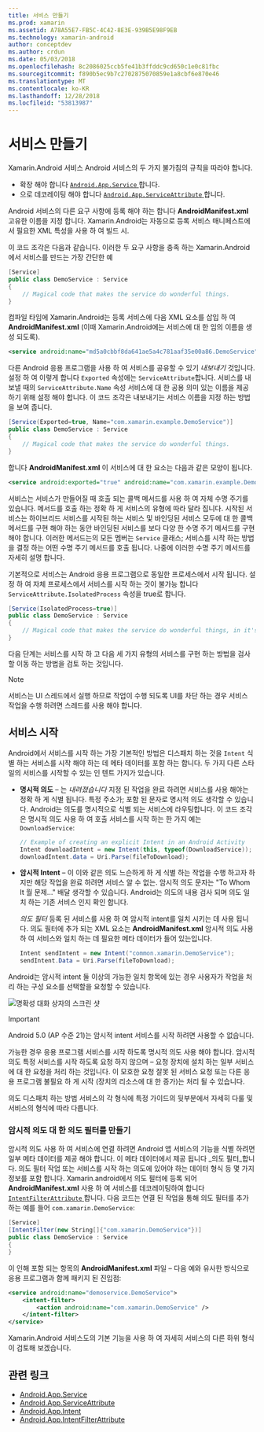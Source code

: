 ```yaml
---
title: 서비스 만들기
ms.prod: xamarin
ms.assetid: A78A55E7-FB5C-4C42-8E3E-939B5E98F9EB
ms.technology: xamarin-android
author: conceptdev
ms.author: crdun
ms.date: 05/03/2018
ms.openlocfilehash: 8c2086025ccb5fe41b3ffddc9cd650c1e0c81fbc
ms.sourcegitcommit: f890b5ec9b7c2702875070859e1a8cbf6e870e46
ms.translationtype: MT
ms.contentlocale: ko-KR
ms.lasthandoff: 12/28/2018
ms.locfileid: "53813987"
---
```

# <a name="creating-a-service"></a>서비스 만들기

Xamarin.Android 서비스 Android 서비스의 두 가지 불가침의 규칙을 따라야 합니다.

* 확장 해야 합니다 [ `Android.App.Service` ](https://developer.xamarin.com/api/type/Android.App.Service/)합니다.
* 으로 데코레이팅 해야 합니다 [ `Android.App.ServiceAttribute` ](https://developer.xamarin.com/api/type/Android.App.ServiceAttribute/)합니다.

Android 서비스의 다른 요구 사항에 등록 해야 하는 합니다 **AndroidManifest.xml** 고유한 이름을 지정 합니다. Xamarin.Android는 자동으로 등록 서비스 매니페스트에서 필요한 XML 특성을 사용 하 여 빌드 시.

이 코드 조각은 다음과 같습니다. 이러한 두 요구 사항을 충족 하는 Xamarin.Android에서 서비스를 만드는 가장 간단한 예  

```csharp
[Service]
public class DemoService : Service
{
    // Magical code that makes the service do wonderful things.
}
```

컴파일 타임에 Xamarin.Android는 등록 서비스에 다음 XML 요소를 삽입 하 여 **AndroidManifest.xml** (이때 Xamarin.Android에는 서비스에 대 한 임의 이름을 생성 되도록).

```xml
<service android:name="md5a0cbbf8da641ae5a4c781aaf35e00a86.DemoService" />
```

다른 Android 응용 프로그램을 사용 하 여 서비스를 공유할 수 있기 _내보내기_ 것입니다. 설정 하 여 이렇게 합니다 `Exported` 속성에는 `ServiceAttribute`합니다. 서비스를 내보낼 때의 `ServiceAttribute.Name` 속성 서비스에 대 한 공용 의미 있는 이름을 제공 하기 위해 설정 해야 합니다. 이 코드 조각은 내보내기는 서비스 이름을 지정 하는 방법을 보여 줍니다.

```csharp
[Service(Exported=true, Name="com.xamarin.example.DemoService")]
public class DemoService : Service
{
    // Magical code that makes the service do wonderful things.
}
```

합니다 **AndroidManifest.xml** 이 서비스에 대 한 요소는 다음과 같은 모양이 됩니다.

```xml
<service android:exported="true" android:name="com.xamarin.example.DemoService" />
```

서비스는 서비스가 만들어질 때 호출 되는 콜백 메서드를 사용 하 여 자체 수명 주기를 있습니다. 메서드를 호출 하는 정확 하 게 서비스의 유형에 따라 달라 집니다. 시작된 서비스는 하이브리드 서비스를 시작된 하는 서비스 및 바인딩된 서비스 모두에 대 한 콜백 메서드를 구현 해야 하는 동안 바인딩된 서비스를 보다 다양 한 수명 주기 메서드를 구현 해야 합니다. 이러한 메서드는의 모든 멤버는 `Service` 클래스; 서비스를 시작 하는 방법을 결정 하는 어떤 수명 주기 메서드를 호출 됩니다. 나중에 이러한 수명 주기 메서드를 자세히 설명 합니다.

기본적으로 서비스는 Android 응용 프로그램으로 동일한 프로세스에서 시작 됩니다. 설정 하 여 자체 프로세스에서 서비스를 시작 하는 것이 불가능 합니다 `ServiceAttribute.IsolatedProcess` 속성을 true로 합니다.

```csharp
[Service(IsolatedProcess=true)]
public class DemoService : Service
{
    // Magical code that makes the service do wonderful things, in it's own process!
}
```

다음 단계는 서비스를 시작 하 고 다음 세 가지 유형의 서비스를 구현 하는 방법을 검사할 이동 하는 방법을 검토 하는 것입니다.

> [!NOTE]
> 서비스는 UI 스레드에서 실행 하므로 작업이 수행 되도록 UI를 차단 하는 경우 서비스 작업을 수행 하려면 스레드를 사용 해야 합니다.

## <a name="starting-a-service"></a>서비스 시작

Android에서 서비스를 시작 하는 가장 기본적인 방법은 디스패치 하는 것을 `Intent` 식별 하는 서비스를 시작 해야 하는 데 메타 데이터를 포함 하는 합니다. 두 가지 다른 스타일의 서비스를 시작할 수 있는 인 텐트 가지가 있습니다.

-   **명시적 의도** &ndash; 는 _내려졌습니다_ 지정 된 작업을 완료 하려면 서비스를 사용 해야는 정확 하 게 식별 됩니다. 특정 주소가; 포함 된 문자로 명시적 의도 생각할 수 있습니다. Android는 의도를 명시적으로 식별 되는 서비스에 라우팅합니다. 이 코드 조각은 명시적 의도 사용 하 여 호출 서비스를 시작 하는 한 가지 예는 `DownloadService`:

    ```csharp
    // Example of creating an explicit Intent in an Android Activity
    Intent downloadIntent = new Intent(this, typeof(DownloadService));
    downloadIntent.data = Uri.Parse(fileToDownload);
    ```

-   **암시적 Intent** &ndash; 이 이와 같은 의도 느슨하게 하 게 식별 하는 작업을 수행 하고자 하지만 해당 작업을 완료 하려면 서비스 알 수 없는. 암시적 의도 문자는 "To Whom It 월 문제..." 배달 생각할 수 있습니다.
    Android는 의도의 내용 검사 되며 의도 일치 하는 기존 서비스 인지 확인 합니다.

    _의도 필터_ 등록 된 서비스를 사용 하 여 암시적 intent를 일치 시키는 데 사용 됩니다. 의도 필터에 추가 되는 XML 요소는 **AndroidManifest.xml** 암시적 의도 사용 하 여 서비스와 일치 하는 데 필요한 메타 데이터가 들어 있는입니다.

    ```csharp
    Intent sendIntent = new Intent("common.xamarin.DemoService");
    sendIntent.Data = Uri.Parse(fileToDownload);
    ```

Android는 암시적 intent 둘 이상의 가능한 일치 항목에 있는 경우 사용자가 작업을 처리 하는 구성 요소를 선택할을 요청할 수 있습니다.

![명확성 대화 상자의 스크린 샷](images/creating-a-service-01.png "명확성 대화 상자의 스크린 샷")

> [!IMPORTANT]
> Android 5.0 (AP 수준 21)는 암시적 intent 서비스를 시작 하려면 사용할 수 없습니다.

가능한 경우 응용 프로그램 서비스를 시작 하도록 명시적 의도 사용 해야 합니다. 암시적 의도 특정 서비스를 시작 하도록 요청 하지 않으며 &ndash; 요청 장치에 설치 하는 일부 서비스에 대 한 요청을 처리 하는 것입니다. 이 모호한 요청 잘못 된 서비스 요청 또는 다른 응용 프로그램 불필요 하 게 시작 (장치의 리소스에 대 한 증가)는 처리 될 수 있습니다.

의도 디스패치 하는 방법 서비스의 각 형식에 특정 가이드의 뒷부분에서 자세히 다룰 및 서비스의 형식에 따라 다릅니다.


### <a name="creating-an-intent-filter-for-implicit-intents"></a>암시적 의도 대 한 의도 필터를 만들기

암시적 의도 사용 하 여 서비스에 연결 하려면 Android 앱 서비스의 기능을 식별 하려면 일부 메타 데이터를 제공 해야 합니다. 이 메타 데이터에서 제공 됩니다 _의도 필터_합니다. 의도 필터 작업 또는 서비스를 시작 하는 의도에 있어야 하는 데이터 형식 등 몇 가지 정보를 포함 합니다. Xamarin.android에서 의도 필터에 등록 되어 **AndroidManifest.xml** 사용 하 여 서비스를 데코레이팅하여 합니다 [ `IntentFilterAttribute` ](https://developer.xamarin.com/api/type/Android.App.IntentFilterAttribute/)합니다. 다음 코드는 연결 된 작업을 통해 의도 필터를 추가 하는 예를 들어 `com.xamarin.DemoService`:

```csharp
[Service]
[IntentFilter(new String[]{"com.xamarin.DemoService"})]
public class DemoService : Service
{
}
```

이 인해 포함 되는 항목의 **AndroidManifest.xml** 파일 &ndash; 다음 예와 유사한 방식으로 응용 프로그램과 함께 패키지 된 진입점:

```xml
<service android:name="demoservice.DemoService">
    <intent-filter>
        <action android:name="com.xamarin.DemoService" />
    </intent-filter>
</service>
```

Xamarin.Android 서비스도의 기본 기능을 사용 하 여 자세히 서비스의 다른 하위 형식이 검토해 보겠습니다.


## <a name="related-links"></a>관련 링크

- [Android.App.Service](https://developer.xamarin.com/api/type/Android.App.Service/)
- [Android.App.ServiceAttribute](https://developer.xamarin.com/api/type/Android.App.ServiceAttribute/)
- [Android.App.Intent](https://developer.xamarin.com/api/type/Android.Content.Intent/)
- [Android.App.IntentFilterAttribute](https://developer.xamarin.com/api/type/Android.App.IntentFilterAttribute/)
